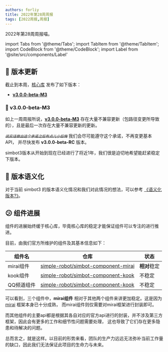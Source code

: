 ```yaml
---
authors: forliy
title: 2022年第28周周报
tags: [2022周报,周报]
---
```



2022年第28周周报喵。

<!--truncate-->

import Tabs from '@theme/Tabs';
import TabItem from '@theme/TabItem';
import CodeBlock from '@theme/CodeBlock';
import Label from '@site/src/components/Label'

## 🚀 版本更新

截止到本周，[核心库](https://github.com/ForteScarlet/simpler-robot) 发布了如下版本：

- [**v3.0.0-beta-M3**][v3bm3]

### 🚤 v3.0.0-beta-M3

如上一周周报所说，[**v3.0.0-beta-M3**][v3bm3] 存在大量不兼容更新（包路径变更所导致的），且是最后一次存在大量不兼容更新的更新。

<i><s><small>说实话做出这个承诺之后有点儿小后悔</small></s></i> 我们会尽可能遵守这个承诺，不再变更基本API，
并尽快发布 <strong>v3.0.0-beta-RC</strong> 版本。


simbot3版本从开始到现在已经进行了将近1年，我们很是迫切地希望能赶紧稳定下版本。

## 💬 版本语义化

对于当前 simbot3 的版本语义化情况和我们对此情况的想法，可以参考 [《语义化版本?》](semantic-versioning)。

## 😕 组件进展

组件的进展始终缓于核心库，毕竟核心库的稳定才能保证组件可以专注的进行推进。

目前，由我们官方所维护的组件及其基本信息如下：

| 组件名     | 仓库                                                                                            | 状态       |
|---------|-----------------------------------------------------------------------------------------------|----------|
| mirai组件 | [simple-robot/simbot-component-mirai](https://github.com/simple-robot/simbot-component-mirai) | **相对**稳定 |     
| kook组件  | [simple-robot/simbot-component-kook](https://github.com/simple-robot/simbot-component-kook)   | 不稳定      |     
| QQ频道组件  | [simple-robot/simbot-component-kook](https://github.com/simple-robot/simbot-component-kook)   | 不稳定      |

可以看到，三个组件中，**mirai组件** 相对于其他两个组件来讲更加稳定。这是因为 [mirai](https://github.com/mamoe/mirai) 框架本身已十分成熟，
而mirai组件则仅需要对mirai框架进行封装即可。

而其他组件的主要api都是根据其各自对应的官方api进行的封装，并不涉及第三方框架，因此会有更多的工作和细节性问题需要处理，
这也导致了它们存在更多隐患和待解决的问题。

总而言之，就是这样。以目前的形势来看，团队的生产力远远无法弥补当前工作量的缺口，因此我们无法保证此项目的生命力与未来。


[v3bm3]: https://github.com/ForteScarlet/simpler-robot/releases/tag/v3.0.0-beta-M3

